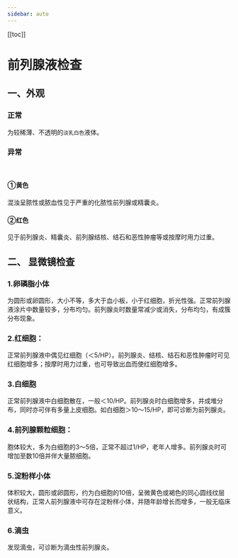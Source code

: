 ```yaml
---
sidebar: auto
---
```

[[toc]]
# 前列腺液检查

## 一、外观
### 正常
为较稀薄、不透明的`淡乳白色`液体。
### 异常
<br/>

#### ①黄色
混浊呈脓性或脓血性见于严重的化脓性前列腺或精囊炎。
#### ②红色
见于前列腺炎、精囊炎、前列腺结核、结石和恶性肿瘤等或按摩时用力过重。

## 二、 显微镜检查
### 1.卵磷脂小体
为圆形或卵圆形，大小不等，多大于血小板，小于红细胞，折光性强。正常前列腺液涂片中数量较多，分布均匀。前列腺炎时数量常减少或消失，分布均匀，有成簇分布现象。
### 2.红细胞：
正常前列腺液中偶见红细胞（＜5/HP）。前列腺炎、结核、结石和恶性肿瘤时可见红细胞增多；按摩时用力过重，也可导致出血而使红细胞增多。
### 3.白细胞
正常前列腺液中白细胞散在，一般＜10/HP。前列腺炎时白细胞增多，并成堆分布，同时亦可伴有多量上皮细胞。如白细胞＞10～15/HP，即可诊断为前列腺炎。
### 4.前列腺颗粒细胞：
胞体较大，多为白细胞的3～5倍，正常不超过1/HP，老年人增多。前列腺炎时可增加至数10倍并伴大量脓细胞。
### 5.淀粉样小体
体积较大，圆形或卵圆形，约为白细胞的10倍，呈微黄色或褐色的同心圆线纹层状结构，正常人前列腺液中可存在淀粉样小体，并随年龄增长而增多，一般无临床意义。
### 6.滴虫
发现滴虫，可诊断为滴虫性前列腺炎。
